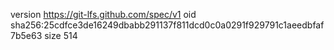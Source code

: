 version https://git-lfs.github.com/spec/v1
oid sha256:25cdfce3de16249dbabb291137f811dcd0c0a0291f929791c1aeedbfaf7b5e63
size 514

